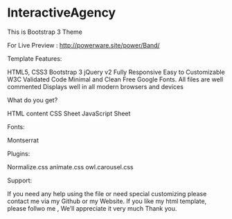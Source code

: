 # InteractiveAgency
This is Bootstrap 3 Theme

For Live Preview : http://powerware.site/power/Band/

Template Features:

HTML5, CSS3
Bootstrap 3
jQuery v2
Fully Responsive
Easy to Customizable
W3C Validated Code
Minimal and Clean
Free Google Fonts.
All files are well commented
Displays well in all modern browsers and devices

What do you get?

HTML content
CSS Sheet
JavaScript Sheet

Fonts:

Montserrat

Plugins:

Normalize.css
animate.css
owl.carousel.css

Support:

If you need any help using the file or need special customizing please contact me via my Github or my Website.
If you like my html template, please follwo me , We’ll appreciate it very much Thank you.
